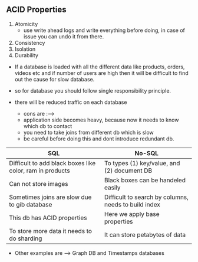 ## ACID Properties

1. Atomicity
    - use write ahead logs and write everything before doing, in case of issue you can undo it from there.
2. Consistency
3. Isolation
4. Durability

-   If a database is loaded with all the different data like products, orders, videos etc and if number of users are high then it will be difficult to find out the cause for slow database.
-   so for database you should follow single responsibility principle.
-   there will be reduced traffic on each database

    -   cons are :-->
    -   application side becomes heavy, because now it needs to know which db to contact
    -   you need to take joins from different db which is slow
    -   be careful before doing this and dont introduce redundant db.

| SQL                                                      | No-SQL                                               |
| -------------------------------------------------------- | ---------------------------------------------------- |
| Difficult to add black boxes like color, ram in products | To types (1) key/value, and (2) document DB          |
| Can not store images                                     | Black boxes can be handeled easily                   |
| Sometimes joins are slow due to gib database             | Difficult to search by columns, needs to build index |
| This db has ACID properties                              | Here we apply base properties                        |
| To store more data it needs to do sharding               | It can store petabytes of data                       |

-   Other examples are --> Graph DB and Timestamps databases
